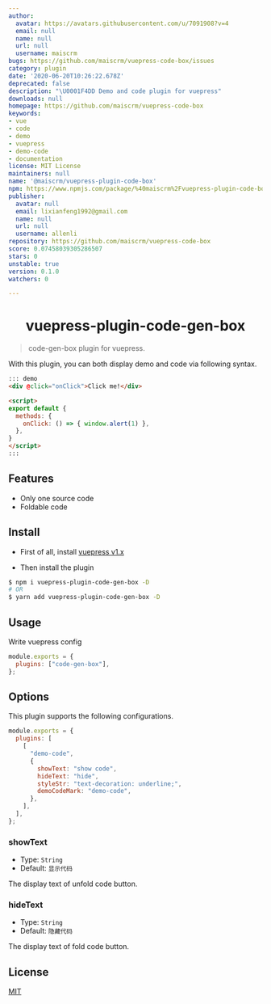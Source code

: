 ```yaml
---
author:
  avatar: https://avatars.githubusercontent.com/u/7091908?v=4
  email: null
  name: null
  url: null
  username: maiscrm
bugs: https://github.com/maiscrm/vuepress-code-box/issues
category: plugin
date: '2020-06-20T10:26:22.678Z'
deprecated: false
description: "\U0001F4DD Demo and code plugin for vuepress"
downloads: null
homepage: https://github.com/maiscrm/vuepress-code-box
keywords:
- vue
- code
- demo
- vuepress
- demo-code
- documentation
license: MIT License
maintainers: null
name: '@maiscrm/vuepress-plugin-code-box'
npm: https://www.npmjs.com/package/%40maiscrm%2Fvuepress-plugin-code-box
publisher:
  avatar: null
  email: lixianfeng1992@gmail.com
  name: null
  url: null
  username: allenli
repository: https://github.com/maiscrm/vuepress-code-box
score: 0.07458039305286507
stars: 0
unstable: true
version: 0.1.0
watchers: 0

---
```


<h1 align="center">vuepress-plugin-code-gen-box</h1>

> code-gen-box plugin for vuepress.

With this plugin, you can both display demo and code via following syntax.

```md
::: demo
<div @click="onClick">Click me!</div>

<script>
export default {
  methods: {
    onClick: () => { window.alert(1) },
  },
}
</script>
:::
```

## Features

- Only one source code
- Foldable code

## Install

- First of all, install [vuepress v1.x](https://github.com/vuejs/vuepress)

- Then install the plugin

```bash
$ npm i vuepress-plugin-code-gen-box -D
# OR
$ yarn add vuepress-plugin-code-gen-box -D
```

## Usage

Write vuepress config

```js
module.exports = {
  plugins: ["code-gen-box"],
};
```

## Options

This plugin supports the following configurations.

```js
module.exports = {
  plugins: [
    [
      "demo-code",
      {
        showText: "show code",
        hideText: "hide",
        styleStr: "text-decoration: underline;",
        demoCodeMark: "demo-code",
      },
    ],
  ],
};
```

### showText

- Type: `String`
- Default: `显示代码`

The display text of unfold code button.

### hideText

- Type: `String`
- Default: `隐藏代码`

The display text of fold code button.

## License

[MIT](http://opensource.org/licenses/MIT)
